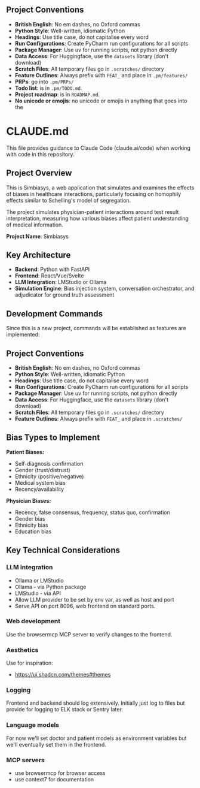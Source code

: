 ## Project Conventions

- **British English**: No em dashes, no Oxford commas
- **Python Style**: Well-written, idiomatic Python
- **Headings**: Use title case, do not capitalise every word
- **Run Configurations**: Create PyCharm run configurations for all scripts
- **Package Manager**: Use uv for running scripts, not python directly
- **Data Access**: For Huggingface, use the `datasets` library (don't download)
- **Scratch Files**: All temporary files go in `.scratches/` directory
- **Feature Outlines**: Always prefix with `FEAT_` and place in `.pm/features/`
- **PRPs**: go into `.pm/PRPs/`
- **Todo list**: is in `.pm/TODO.md`.
- **Project roadmap**: is in `ROADMAP.md`.
- **No unicode or emojis**: no unicode or emojis in anything that goes into the 

# CLAUDE.md

This file provides guidance to Claude Code (claude.ai/code) when working with code in this repository.

## Project Overview

This is Simbiasys, a web application that simulates and examines the effects of biases in healthcare interactions, particularly focusing on homophily effects similar to Schelling's model of segregation.

The project simulates physician-patient interactions around test result interpretation, measuring how various biases affect patient understanding of medical information.

**Project Name**: Simbiasys

## Key Architecture

- **Backend**: Python with FastAPI
- **Frontend**: React/Vue/Svelte
- **LLM Integration**: LMStudio or Ollama
- **Simulation Engine**: Bias injection system, conversation orchestrator, and adjudicator for ground truth assessment

## Development Commands

Since this is a new project, commands will be established as features are implemented:

## Project Conventions

- **British English**: No em dashes, no Oxford commas
- **Python Style**: Well-written, idiomatic Python
- **Headings**: Use title case, do not capitalise every word
- **Run Configurations**: Create PyCharm run configurations for all scripts
- **Package Manager**: Use uv for running scripts, not python directly
- **Data Access**: For Huggingface, use the `datasets` library (don't download)
- **Scratch Files**: All temporary files go in `.scratches/` directory
- **Feature Outlines**: Always prefix with `FEAT_` and place in `.scratches/`


## Bias Types to Implement

**Patient Biases:**
- Self-diagnosis confirmation
- Gender (trust/distrust)
- Ethnicity (positive/negative)
- Medical system bias
- Recency/availability

**Physician Biases:**
- Recency, false consensus, frequency, status quo, confirmation
- Gender bias
- Ethnicity bias
- Education bias

## Key Technical Considerations

### LLM integration

* Ollama or LMStudio
* Ollama - via Python package
* LMStudio - via API
* Allow LLM provider to be set by env var, as well as host and port
* Serve API on port 8096, web frontend on standard ports.

### Web development

Use the browsermcp MCP server to verify changes to the frontend. 

### Aesthetics

Use for inspiration:

* https://ui.shadcn.com/themes#themes

### Logging

Frontend and backend should log extensively. Initially just log to files but provide for logging to ELK stack or Sentry later.

### Language models

For now we'll set doctor and patient models as environment variables but we'll eventually set them in the frontend.

### MCP servers

* use browsermcp for browser access
* use context7 for documentation
